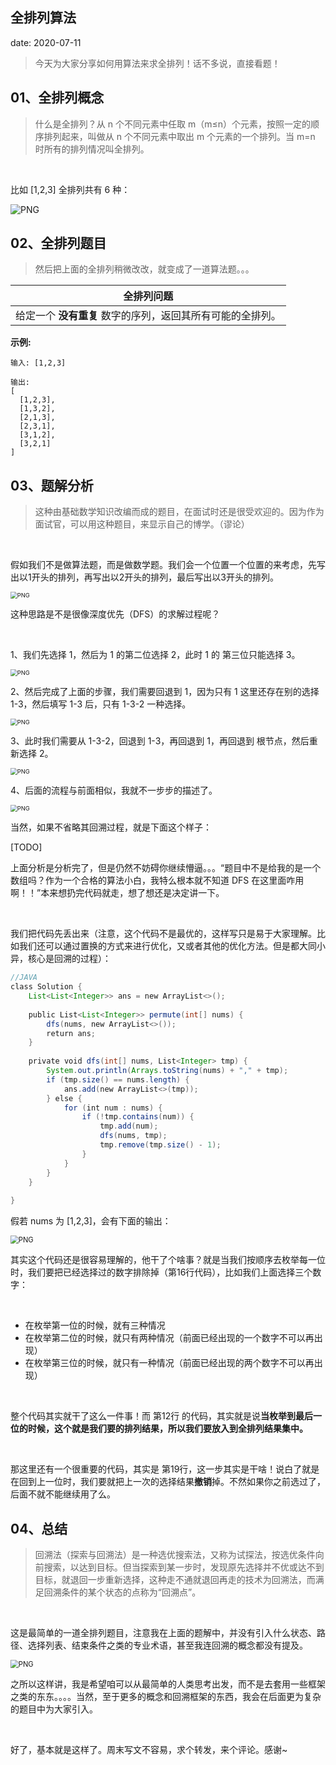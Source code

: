  
##	全排列算法
date:	2020-07-11
 

> 今天为大家分享如何用算法来求全排列！话不多说，直接看题！

## 01、全排列概念

> 什么是全排列？从 n 个不同元素中任取 m（m≤n）个元素，按照一定的顺序排列起来，叫做从 n 个不同元素中取出 m 个元素的一个排列。当 m=n 时所有的排列情况叫全排列。

<br/>

比如 [1,2,3] 全排列共有 6 种：

<img src="1/1.jpg" alt="PNG"  />

## 02、全排列题目

> 然后把上面的全排列稍微改改，就变成了一道算法题。。。

| 全排列问题                                                 |
| ---------------------------------------------------------- |
| 给定一个 **没有重复** 数字的序列，返回其所有可能的全排列。 |

**示例:**

```
输入: [1,2,3]

输出:
[
  [1,2,3],
  [1,3,2],
  [2,1,3],
  [2,3,1],
  [3,1,2],
  [3,2,1]
]
```

## 03、题解分析

> 这种由基础数学知识改编而成的题目，在面试时还是很受欢迎的。因为作为面试官，可以用这种题目，来显示自己的博学。（谬论）

<br/>

假如我们不是做算法题，而是做数学题。我们会一个位置一个位置的来考虑，先写出以1开头的排列，再写出以2开头的排列，最后写出以3开头的排列。

<img src="1/2.jpg" alt="PNG" style="zoom:67%;" />

这种思路是不是很像深度优先（DFS）的求解过程呢？

<br/>

1、我们先选择 1，然后为 1 的第二位选择 2，此时 1 的 第三位只能选择 3。

<img src="1/3.jpg" alt="PNG" style="zoom:67%;" />

2、然后完成了上面的步骤，我们需要回退到 1，因为只有 1 这里还存在别的选择 1-3，然后填写 1-3 后，只有 1-3-2 一种选择。

<img src="1/4.jpg" alt="PNG" style="zoom:67%;" />

3、此时我们需要从 1-3-2，回退到 1-3，再回退到 1，再回退到 根节点，然后重新选择 2。

<img src="1/5.jpg" alt="PNG" style="zoom:67%;" />

4、后面的流程与前面相似，我就不一步步的描述了。

<img src="1/6.jpg" alt="PNG" style="zoom:67%;" />

当然，如果不省略其回溯过程，就是下面这个样子：

[TODO]

上面分析是分析完了，但是仍然不妨碍你继续懵逼。。。“题目中不是给我的是一个数组吗？作为一个合格的算法小白，我特么根本就不知道 DFS 在这里面咋用啊！！”本来想扔完代码就走，想了想还是决定讲一下。

<br/>

我们把代码先丢出来（注意，这个代码不是最优的，这样写只是易于大家理解。比如我们还可以通过置换的方式来进行优化，又或者其他的优化方法。但是都大同小异，核心是回溯的过程）：

```java
//JAVA 
class Solution { 
    List<List<Integer>> ans = new ArrayList<>(); 
       
    public List<List<Integer>> permute(int[] nums) { 
        dfs(nums, new ArrayList<>()); 
        return ans; 
    }
    
    private void dfs(int[] nums, List<Integer> tmp) {
        System.out.println(Arrays.toString(nums) + "," + tmp);
        if (tmp.size() == nums.length) {
            ans.add(new ArrayList<>(tmp));
        } else {
            for (int num : nums) {
                if (!tmp.contains(num)) {
                    tmp.add(num);
                    dfs(nums, tmp);
                    tmp.remove(tmp.size() - 1);
                }
            }
        }
    }
    
}
```

假若 nums 为 [1,2,3]，会有下面的输出：

<img src="1/7.jpg" alt="PNG" style="zoom: 80%;" />

其实这个代码还是很容易理解的，他干了个啥事？就是当我们按顺序去枚举每一位时，我们要把已经选择过的数字排除掉（第16行代码），比如我们上面选择三个数字：

<br/>

- 在枚举第一位的时候，就有三种情况
- 在枚举第二位的时候，就只有两种情况（前面已经出现的一个数字不可以再出现）
- 在枚举第三位的时候，就只有一种情况（前面已经出现的两个数字不可以再出现）

<br/>

整个代码其实就干了这么一件事！而 第12行 的代码，其实就是说**当枚举到最后一位的时候，这个就是我们要的排列结果，所以我们要放入到全排列结果集中。**

<br/>

那这里还有一个很重要的代码，其实是 第19行，这一步其实是干啥！说白了就是在回到上一位时，我们要就把上一次的选择结果**撤销**掉。不然如果你之前选过了，后面不就不能继续用了么。

## 04、总结

> 回溯法（探索与回溯法）是一种选优搜索法，又称为试探法，按选优条件向前搜索，以达到目标。但当探索到某一步时，发现原先选择并不优或达不到目标，就退回一步重新选择，这种走不通就退回再走的技术为回溯法，而满足回溯条件的某个状态的点称为“回溯点”。

<br/>

这是最简单的一道全排列题目，注意我在上面的题解中，并没有引入什么状态、路径、选择列表、结束条件之类的专业术语，甚至我连回溯的概念都没有提及。

<img src="1/8.gif" alt="PNG" style="zoom: 80%;" />

之所以这样讲，我是希望咱可以从最简单的人类思考出发，而不是去套用一些框架之类的东东。。。。当然，至于更多的概念和回溯框架的东西，我会在后面更为复杂的题目中为大家引入。

<br/>

好了，基本就是这样了。周末写文不容易，求个转发，来个评论。感谢~
